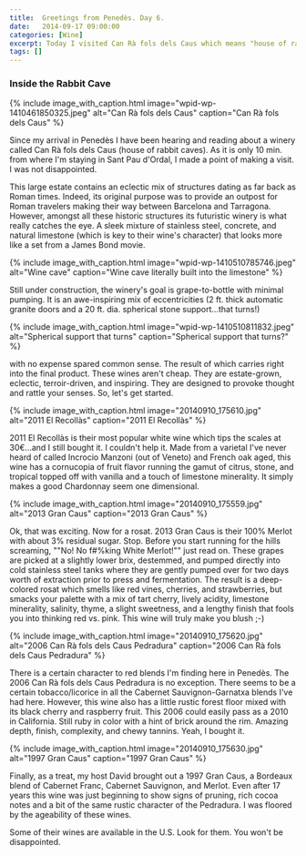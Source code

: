 ```yaml
---
title:  Greetings from Penedès. Day 6.
date:   2014-09-17 09:00:00
categories: [Wine]
excerpt: Today I visited Can Rà fols dels Caus which means "house of rabbit caves." Indeed, such an amazing place it actually felt a bit like Alice in Wonderland.
tags: []
---
```


### Inside the Rabbit Cave

{% include image_with_caption.html image="wpid-wp-1410461850325.jpeg" alt="Can Rà fols dels Caus" caption="Can Rà fols dels Caus" %}

Since my arrival in Penedès I have been hearing and reading about a winery called Can Rà fols dels Caus (house of rabbit caves). As it is only 10 min. from where I'm staying in Sant Pau d'Ordal, I made a point of making a visit. I was not disappointed.

This large estate contains an eclectic mix of structures dating as far back as Roman times. Indeed, its original purpose was to provide an outpost for Roman travelers making their way between Barcelona and Tarragona. However, amongst all these historic structures its futuristic winery is what really catches the eye. A sleek mixture of stainless steel, concrete, and natural limestone (which is key to their wine's character) that looks more like a set from a James Bond movie.

{% include image_with_caption.html image="wpid-wp-1410510785746.jpeg" alt="Wine cave" caption="Wine cave literally built into the limestone" %}

Still under construction, the winery's goal is grape-to-bottle with minimal pumping. It is an awe-inspiring mix of eccentricities (2 ft. thick automatic granite doors and a 20 ft. dia. spherical stone support...that turns!)

{% include image_with_caption.html image="wpid-wp-1410510811832.jpeg" alt="Spherical support that turns" caption="Spherical support that turns?" %}

with no expense spared common sense. The result of which carries right into the final product. These wines aren't cheap. They are estate-grown, eclectic, terroir-driven, and inspiring. They are designed to provoke thought and rattle your senses. So, let's get started.

{% include image_with_caption.html image="20140910_175610.jpg" alt="2011 El Recollà­s" caption="2011 El Recollà­s" %}

2011 El Recollà­s is their most popular white wine which tips the scales at 30€...and I still bought it. I couldn't help it. Made from a varietal I've never heard of called Incrocio Manzoni (out of Veneto) and French oak aged, this wine has a cornucopia of fruit flavor running the gamut of citrus, stone, and tropical topped off with vanilla and a touch of limestone minerality. It simply makes a good Chardonnay seem one dimensional.

{% include image_with_caption.html image="20140910_175559.jpg" alt="2013 Gran Caus" caption="2013 Gran Caus" %}

Ok, that was exciting. Now for a rosat. 2013 Gran Caus is their 100% Merlot with about 3% residual sugar. Stop. Before you start running for the hills screaming, ""No! No f#%king White Merlot!"" just read on. These grapes are picked at a slightly lower brix, destemmed, and pumped directly into cold stainless steel tanks where they are gently pumped over for two days worth of extraction prior to press and fermentation. The result is a deep-colored rosat which smells like red vines, cherries, and strawberries, but smacks your palette with a mix of tart cherry, lively acidity, limestone minerality, salinity, thyme, a slight sweetness, and a lengthy finish that fools you into thinking red vs. pink. This wine will truly make you blush ;-)

{% include image_with_caption.html image="20140910_175620.jpg" alt="2006 Can Rà fols dels Caus Pedradura" caption="2006 Can Rà fols dels Caus Pedradura" %}

There is a certain character to red blends I'm finding here in Penedès. The 2006 Can Rà fols dels Caus Pedradura is no exception. There seems to be a certain tobacco/licorice in all the Cabernet Sauvignon-Garnatxa blends I've had here. However, this wine also has a little rustic forest floor mixed with its black cherry and raspberry fruit. This 2006 could easily pass as a 2010 in California. Still ruby in color with a hint of brick around the rim. Amazing depth, finish, complexity, and chewy tannins. Yeah, I bought it.

{% include image_with_caption.html image="20140910_175630.jpg" alt="1997 Gran Caus" caption="1997 Gran Caus" %}

Finally, as a treat, my host David brought out a 1997 Gran Caus, a Bordeaux blend of Cabernet Franc, Cabernet Sauvignon, and Merlot. Even after 17 years this wine was just beginning to show signs of pruning, rich cocoa notes and a bit of the same rustic character of the Pedradura. I was floored by the ageability of these wines.

Some of their wines are available in the U.S. Look for them. You won't be disappointed.
